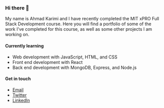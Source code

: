 ### Hi there 👋
My name is Ahmad Karimi and I have recently completed the MIT xPRO Full Stack Development course. Here you will find a portfolio of some of the work I've completed for this course, as well as some other projects I am working on.  



#### Currently learning
- Web development with JavaScript, HTML, and CSS
- Front end development with React
- Back end development with MongoDB, Express, and Node.js

#### Get in touch
- [Email](zikman@gmail.com)
- [Twitter](https://twitter.com/AhmadZKarimi)
- [LinkedIn](www.linkedin.com/in/ahmad-zik-karimi-439a34108)

<!--
**zikman23/zikman23** is a ✨ _special_ ✨ repository because its `README.md` (this file) appears on your GitHub profile.

Here are some ideas to get you started:

- 🔭 I’m currently working on ...
- 🌱 I’m currently learning ...
- 👯 I’m looking to collaborate on ...
- 🤔 I’m looking for help with ...
- 💬 Ask me about ...
- 📫 How to reach me: ...
- 😄 Pronouns: ...
- ⚡ Fun fact: ...
-->
